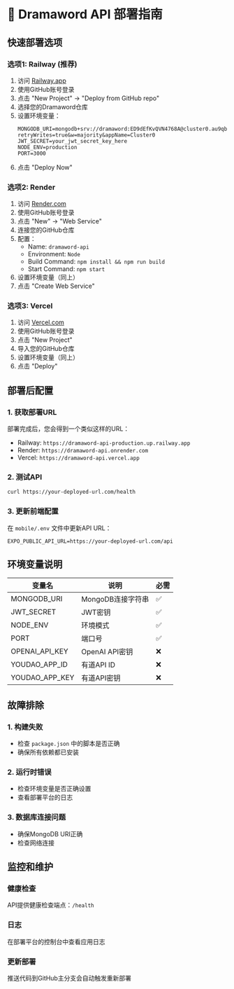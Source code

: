 # 🚀 Dramaword API 部署指南

## 快速部署选项

### 选项1: Railway (推荐)
1. 访问 [Railway.app](https://railway.app)
2. 使用GitHub账号登录
3. 点击 "New Project" → "Deploy from GitHub repo"
4. 选择您的Dramaword仓库
5. 设置环境变量：
   ```
   MONGODB_URI=mongodb+srv://dramaword:ED9dEfKvQVN4768A@cluster0.au9qbj5.mongodb.net/dramaword_dev?retryWrites=true&w=majority&appName=Cluster0
   JWT_SECRET=your_jwt_secret_key_here
   NODE_ENV=production
   PORT=3000
   ```
6. 点击 "Deploy Now"

### 选项2: Render
1. 访问 [Render.com](https://render.com)
2. 使用GitHub账号登录
3. 点击 "New" → "Web Service"
4. 连接您的GitHub仓库
5. 配置：
   - Name: `dramaword-api`
   - Environment: `Node`
   - Build Command: `npm install && npm run build`
   - Start Command: `npm start`
6. 设置环境变量（同上）
7. 点击 "Create Web Service"

### 选项3: Vercel
1. 访问 [Vercel.com](https://vercel.com)
2. 使用GitHub账号登录
3. 点击 "New Project"
4. 导入您的GitHub仓库
5. 设置环境变量（同上）
6. 点击 "Deploy"

## 部署后配置

### 1. 获取部署URL
部署完成后，您会得到一个类似这样的URL：
- Railway: `https://dramaword-api-production.up.railway.app`
- Render: `https://dramaword-api.onrender.com`
- Vercel: `https://dramaword-api.vercel.app`

### 2. 测试API
```bash
curl https://your-deployed-url.com/health
```

### 3. 更新前端配置
在 `mobile/.env` 文件中更新API URL：
```env
EXPO_PUBLIC_API_URL=https://your-deployed-url.com/api
```

## 环境变量说明

| 变量名 | 说明 | 必需 |
|--------|------|------|
| MONGODB_URI | MongoDB连接字符串 | ✅ |
| JWT_SECRET | JWT密钥 | ✅ |
| NODE_ENV | 环境模式 | ✅ |
| PORT | 端口号 | ✅ |
| OPENAI_API_KEY | OpenAI API密钥 | ❌ |
| YOUDAO_APP_ID | 有道API ID | ❌ |
| YOUDAO_APP_KEY | 有道API密钥 | ❌ |

## 故障排除

### 1. 构建失败
- 检查 `package.json` 中的脚本是否正确
- 确保所有依赖都已安装

### 2. 运行时错误
- 检查环境变量是否正确设置
- 查看部署平台的日志

### 3. 数据库连接问题
- 确保MongoDB URI正确
- 检查网络连接

## 监控和维护

### 健康检查
API提供健康检查端点：`/health`

### 日志
在部署平台的控制台中查看应用日志

### 更新部署
推送代码到GitHub主分支会自动触发重新部署 